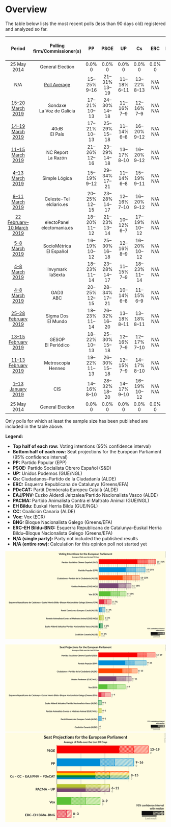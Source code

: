 # Overview

The table below lists the most recent polls (less than 90 days old) registered and analyzed so far.

| Period     | Polling firm/Commissioner(s) | PP | PSOE | UP | Cs | ERC | PDeCAT | EAJ/PNV | PACMA | EH Bildu | CC | Vox | BNG | ERC–EH Bildu–BNG |
|:----------:|:----------------------------:|:--:|:--:|:--:|:--:|:--:|:--:|:--:|:--:|:--:|:--:|:--:|:--:|:--:|
| 25 May 2014 | General Election | 0.0% <br> 0 | 0.0% <br> 0 | 0.0% <br> 0 | 0.0% <br> 0 | 0.0% <br> 0 | 0.0% <br> 0 | 0.0% <br> 0 | 0.0% <br> 0 | 0.0% <br> 0 | 0.0% <br> 0 | 0.0% <br> 0 | 0.0% <br> 0 | 0.0% <br> 0 |
| N/A | [Poll Average](average.html) | 15–25% <br> 9–16 | 21–31% <br> 13–19 | 11–18% <br> 6–11 | 13–22% <br> 8–13 | N/A <br> N/A | 1–3% <br> 0–1 | 1–2% <br> 0–1 | 1–3% <br> 0–1 | N/A <br> N/A | 0–1% <br> 0 | 6–15% <br> 3–9 | N/A <br> N/A | 3–7% <br> 1–4 |
| [15–20 March 2019](2019-03-20-Sondaxe.html) | Sondaxe <br> La Voz de Galicia | 17–21% <br> 10–13 | 24–30% <br> 14–18 | 11–16% <br> 7–9 | 12–16% <br> 7–9 | N/A <br> N/A | N/A <br> N/A | N/A <br> N/A | N/A <br> N/A | N/A <br> N/A | N/A <br> N/A | 12–16% <br> 7–10 | N/A <br> N/A | N/A <br> N/A |
| [14–19 March 2019](2019-03-19-40dB.html) | 40dB <br> El País | 17–21% <br> 10–13 | 25–29% <br> 15–18 | 11–14% <br> 6–8 | 16–20% <br> 9–12 | N/A <br> N/A | N/A <br> N/A | N/A <br> N/A | N/A <br> N/A | N/A <br> N/A | N/A <br> N/A | 9–12% <br> 5–7 | N/A <br> N/A | N/A <br> N/A |
| [11–15 March 2019](2019-03-15-NCReport.html) | NC Report <br> La Razón | 21–26% <br> 12–16 | 23–29% <br> 14–18 | 13–17% <br> 8–10 | 16–20% <br> 9–12 | N/A <br> N/A | 1–2% <br> 0–1 | 1–2% <br> 0–1 | N/A <br> N/A | N/A <br> N/A | N/A <br> N/A | 9–12% <br> 5–7 | N/A <br> N/A | 2–5% <br> 1–2 |
| [4–13 March 2019](2019-03-13-SimpleLógica.html) | Simple Lógica | 15–19% <br> 9–12 | 29–34% <br> 17–21 | 11–14% <br> 6–8 | 15–19% <br> 9–11 | N/A <br> N/A | N/A <br> N/A | N/A <br> N/A | N/A <br> N/A | N/A <br> N/A | N/A <br> N/A | 7–10% <br> 4–6 | N/A <br> N/A | N/A <br> N/A |
| [8–11 March 2019](2019-03-11-Celeste-Tel.html) | Celeste-Tel <br> eldiario.es | 20–25% <br> 12–15 | 23–28% <br> 14–17 | 12–16% <br> 7–10 | 16–20% <br> 9–12 | N/A <br> N/A | N/A <br> N/A | N/A <br> N/A | N/A <br> N/A | N/A <br> N/A | N/A <br> N/A | 8–12% <br> 4–7 | N/A <br> N/A | N/A <br> N/A |
| [22 February–10 March 2019](2019-03-10-electoPanel.html) | electoPanel <br> electomania.es | 18–20% <br> 11–12 | 21–23% <br> 13–14 | 10–12% <br> 6–7 | 17–19% <br> 10–12 | N/A <br> N/A | 3–4% <br> 1–2 | N/A <br> N/A | 3% <br> 1–2 | N/A <br> N/A | N/A <br> N/A | 12–14% <br> 7–9 | N/A <br> N/A | 5–6% <br> 3 |
| [5–8 March 2019](2019-03-08-SocioMétrica.html) | SocioMétrica <br> El Español | 16–19% <br> 10–12 | 25–30% <br> 16–18 | 12–16% <br> 8–9 | 16–20% <br> 10–12 | N/A <br> N/A | 1–2% <br> 0–1 | 1–2% <br> 0–1 | 1–3% <br> 1 | N/A <br> N/A | 0–1% <br> 0 | 11–14% <br> 7–8 | N/A <br> N/A | 3–5% <br> 2–3 |
| [4–8 March 2019](2019-03-08-Invymark.html) | Invymark <br> laSexta | 18–23% <br> 11–14 | 23–28% <br> 14–17 | 11–15% <br> 7–9 | 18–23% <br> 11–14 | N/A <br> N/A | N/A <br> N/A | N/A <br> N/A | N/A <br> N/A | N/A <br> N/A | N/A <br> N/A | 10–13% <br> 6–8 | N/A <br> N/A | N/A <br> N/A |
| [4–8 March 2019](2019-03-08-GAD3.html) | GAD3 <br> ABC | 20–25% <br> 12–15 | 28–34% <br> 17–21 | 10–14% <br> 6–8 | 11–15% <br> 6–9 | N/A <br> N/A | 1–2% <br> 0–1 | 1–2% <br> 0–1 | N/A <br> N/A | N/A <br> N/A | 0–1% <br> 0 | 10–14% <br> 6–8 | N/A <br> N/A | 2–5% <br> 1–2 |
| [25–28 February 2019](2019-02-28-SigmaDos.html) | Sigma Dos <br> El Mundo | 18–23% <br> 11–14 | 26–32% <br> 16–20 | 13–18% <br> 8–11 | 13–18% <br> 8–11 | N/A <br> N/A | 1–2% <br> 0–1 | 1–2% <br> 0–1 | 1–2% <br> 0–1 | N/A <br> N/A | N/A <br> N/A | 7–10% <br> 4–6 | N/A <br> N/A | 3–6% <br> 2–4 |
| [13–15 February 2019](2019-02-15-GESOP.html) | GESOP <br> El Periódico | 18–22% <br> 10–13 | 25–30% <br> 15–18 | 12–16% <br> 7–9 | 12–17% <br> 7–10 | N/A <br> N/A | N/A <br> N/A | N/A <br> N/A | N/A <br> N/A | N/A <br> N/A | N/A <br> N/A | 11–15% <br> 6–9 | N/A <br> N/A | N/A <br> N/A |
| [11–13 February 2019](2019-02-13-Metroscopia.html) | Metroscopia <br> Henneo | 19–22% <br> 11–13 | 26–30% <br> 15–18 | 12–15% <br> 7–9 | 14–17% <br> 8–10 | N/A <br> N/A | N/A <br> N/A | N/A <br> N/A | N/A <br> N/A | N/A <br> N/A | N/A <br> N/A | 11–14% <br> 6–8 | N/A <br> N/A | N/A <br> N/A |
| [1–13 January 2019](2019-01-13-CIS.html) | CIS | 14–16% <br> 8–10 | 28–32% <br> 18–20 | 14–17% <br> 9–10 | 16–19% <br> 10–12 | N/A <br> N/A | 1% <br> 0 | 1–2% <br> 0–1 | 1–2% <br> 0–1 | N/A <br> N/A | 0% <br> 0 | 6–7% <br> 3–4 | N/A <br> N/A | 5–7% <br> 3–4 |
| 25 May 2014 | General Election | 0.0% <br> 0 | 0.0% <br> 0 | 0.0% <br> 0 | 0.0% <br> 0 | 0.0% <br> 0 | 0.0% <br> 0 | 0.0% <br> 0 | 0.0% <br> 0 | 0.0% <br> 0 | 0.0% <br> 0 | 0.0% <br> 0 | 0.0% <br> 0 | 0.0% <br> 0 |

Only polls for which at least the sample size has been published are included in the table above.

**Legend:**
+ **Top half of each row:** Voting intentions (95% confidence interval)
+ **Bottom half of each row:** Seat projections for the European Parliament (95% confidence interval)
+ **PP:** Partido Popular (EPP)
+ **PSOE:** Partido Socialista Obrero Español (S&D)
+ **UP:** Unidos Podemos (GUE/NGL)
+ **Cs:** Ciudadanos–Partido de la Ciudadanía (ALDE)
+ **ERC:** Esquerra Republicana de Catalunya (Greens/EFA)
+ **PDeCAT:** Partit Demòcrata Europeu Català (ALDE)
+ **EAJ/PNV:** Euzko Alderdi Jeltzalea/Partido Nacionalista Vasco (ALDE)
+ **PACMA:** Partido Animalista Contra el Maltrato Animal (GUE/NGL)
+ **EH Bildu:** Euskal Herria Bildu (GUE/NGL)
+ **CC:** Coalición Canaria (ALDE)
+ **Vox:** Vox (ECR)
+ **BNG:** Bloque Nacionalista Galego (Greens/EFA)
+ **ERC–EH Bildu–BNG:** Esquerra Republicana de Catalunya–Euskal Herria Bildu–Bloque Nacionalista Galego (Greens/EFA)
+ **N/A (single party):** Party not included the published results
+ **N/A (entire row):** Calculation for this opinion poll not started yet


![Graph with voting intentions not yet produced](average.png "Voting Intentions")

![Graph with seats not yet produced](average-seats.png "Seats")
![Graph with coalitions seats not yet produced](average-coalitions-seats.png "Coalitions Seats")
